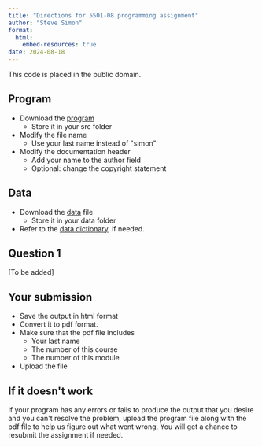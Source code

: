 ```yaml
---
title: "Directions for 5501-08 programming assignment"
author: "Steve Simon"
format: 
  html:
    embed-resources: true
date: 2024-08-18
---
```


This code is placed in the public domain.

## Program

-   Download the [program][tem]
    -   Store it in your src folder
-   Modify the file name
    -   Use your last name instead of "simon"
-   Modify the documentation header
    -   Add your name to the author field
    -   Optional: change the copyright statement
    
[tem]: https://github.com/pmean/classes/blob/master/general/not-available.md

## Data

-   Download the [data][dat] file
    -   Store it in your data folder
-   Refer to the [data dictionary][dic], if needed.

[dat]: https://github.com/pmean/classes/blob/master/general/not-available.md
[dic]: https://github.com/pmean/classes/blob/master/general/not-available.md
    
## Question 1

[To be added]

## Your submission

-   Save the output in html format
-   Convert it to pdf format.
-   Make sure that the pdf file includes
    -   Your last name
    -   The number of this course
    -   The number of this module
-   Upload the file

## If it doesn't work

If your program has any errors or fails
to produce the output that you desire 
and you can't resolve the problem, 
upload the program file along with the
pdf file to help us figure out what 
went wrong. You will get a chance to 
resubmit the assignment if needed.
